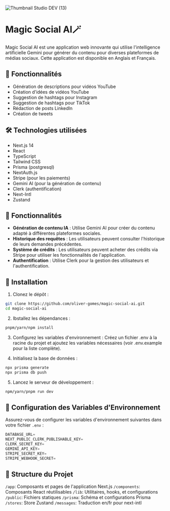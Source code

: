 ![Thumbnail Studio DEV (13)](https://github.com/user-attachments/assets/35e433b0-d660-4c39-96f6-5079fd18c3d4)

# Magic Social AI🪄

Magic Social AI est une application web innovante qui utilise l'intelligence artificielle Gemini pour générer du contenu pour diverses plateformes de médias sociaux.
Cette application est disponible en Anglais et Français.

## 🌟 Fonctionnalités

- Génération de descriptions pour vidéos YouTube
- Création d'idées de vidéos YouTube
- Suggestion de hashtags pour Instagram
- Suggestion de hashtags pour TikTok
- Rédaction de posts LinkedIn
- Création de tweets

## 🛠 Technologies utilisées

- Next.js 14
- React
- TypeScript
- Tailwind CSS
- Prisma (postgresql)
- NextAuth.js
- Stripe (pour les paiements)
- Gemini AI (pour la génération de contenu)
- Clerk (authentification)
- Next-Intl
- Zustand

## 🌟 Fonctionnalités

- **Génération de contenu IA** : Utilise Gemini AI pour créer du contenu adapté à différentes plateformes sociales.
- **Historique des requêtes** : Les utilisateurs peuvent consulter l'historique de leurs demandes précédentes.
- **Système de crédits** : Les utilisateurs peuvent acheter des crédits via Stripe pour utiliser les fonctionnalités de l'application.
- **Authentification** : Utilise Clerk pour la gestion des utilisateurs et l'authentification.

## 🚀 Installation

1. Clonez le dépôt :

```bash
git clone https://github.com/oliver-gomes/magic-social-ai.git
cd magic-social-ai
```

2. Ibstallez les dépendances :

```bash
pnpm/yarn/npm install
```

3. Configurez les variables d'environnement :
   Créez un fichier .env à la racine du projet et ajoutez les variables nécessaires (voir .env.example pour la liste complète).

4. Initialisez la base de données :

```bash
npx prisma generate
npx prisma db push
```

5. Lancez le serveur de développement :

```bash
npm/yarn/pnpm run dev
```

## 🔑 Configuration des Variables d'Environnement

Assurez-vous de configurer les variables d'environnement suivantes dans votre fichier `.env` :

```js
DATABASE_URL=
NEXT_PUBLIC_CLERK_PUBLISHABLE_KEY=
CLERK_SECRET_KEY=
GEMINI_API_KEY=
STRIPE_SECRET_KEY=
STRIPE_WEBHOOK_SECRET=
```

## 📁 Structure du Projet

`/app`: Composants et pages de l'application Next.js
`/components`: Composants React réutilisables
`/lib`: Utilitaires, hooks, et configurations
`/public`: Fichiers statiques
`/prisma`: Schéma et configurations Prisma
`/stores`: Store Zustand
`/messages`: Traduction en/fr pour next-intl

